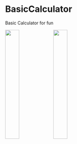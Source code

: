 # BasicCalculator
Basic Calculator for fun

<img src="https://github.com/ausioz/BasicCalculator/assets/25804478/d5b42328-6af6-440f-8c44-092b7903ee8a" width=30% height=30%>

<img src="https://github.com/ausioz/BasicCalculator/assets/25804478/4a40a445-8cfe-4f7a-b0f4-4255bbf7733b" width=30% height=30%>

